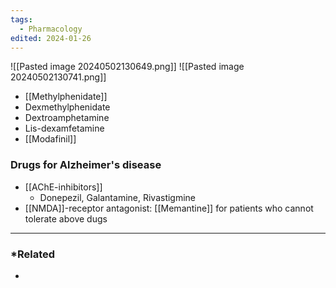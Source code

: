 ```yaml
---
tags:
  - Pharmacology
edited: 2024-01-26
---
```

![[Pasted image 20240502130649.png]]
![[Pasted image 20240502130741.png]]

- [[Methylphenidate]]
- Dexmethylphenidate 
- Dextroamphetamine
- Lis-dexamfetamine 
- [[Modafinil]] 
### Drugs for Alzheimer's disease
- [[AChE-inhibitors]] 
	- Donepezil, Galantamine, Rivastigmine
- [[NMDA]]-receptor antagonist: [[Memantine]] for patients who cannot tolerate above dugs
---
### *Related
- 